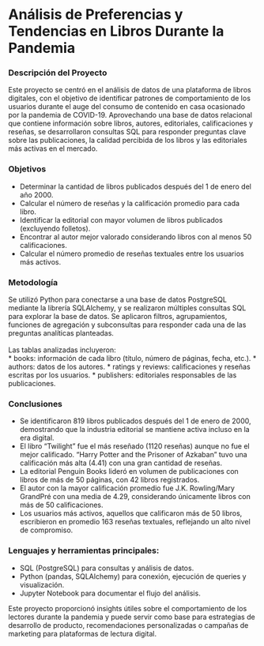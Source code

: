 # Análisis de Preferencias y Tendencias en Libros Durante la Pandemia

### Descripción del Proyecto<br>
Este proyecto se centró en el análisis de datos de una plataforma de libros digitales, con el objetivo de identificar patrones de comportamiento de los usuarios durante el auge del consumo de contenido en casa ocasionado por la pandemia de COVID-19. Aprovechando una base de datos relacional que contiene información sobre libros, autores, editoriales, calificaciones y reseñas, se desarrollaron consultas SQL para responder preguntas clave sobre las publicaciones, la calidad percibida de los libros y las editoriales más activas en el mercado.

### Objetivos<br>
   - Determinar la cantidad de libros publicados después del 1 de enero del año 2000.<br>
   - Calcular el número de reseñas y la calificación promedio para cada libro.<br>
   - Identificar la editorial con mayor volumen de libros publicados (excluyendo folletos).<br>
   - Encontrar al autor mejor valorado considerando libros con al menos 50 calificaciones.<br>
   - Calcular el número promedio de reseñas textuales entre los usuarios más activos.<br>

### Metodología<br>
Se utilizó Python para conectarse a una base de datos PostgreSQL mediante la librería SQLAlchemy, y se realizaron múltiples consultas SQL para explorar la base de datos. Se aplicaron filtros, agrupamientos, funciones de agregación y subconsultas para responder cada una de las preguntas analíticas planteadas.<br>
<br>
Las tablas analizadas incluyeron:<br>
    * books: información de cada libro (título, número de páginas, fecha, etc.).
    * authors: datos de los autores.
    * ratings y reviews: calificaciones y reseñas escritas por los usuarios.
    * publishers: editoriales responsables de las publicaciones.

### Conclusiones<br>
   - Se identificaron 819 libros publicados después del 1 de enero de 2000, demostrando que la industria editorial se mantiene activa incluso en la era digital.<br>
   - El libro “Twilight” fue el más reseñado (1120 reseñas) aunque no fue el mejor calificado. “Harry Potter and the Prisoner of Azkaban” tuvo una calificación más alta (4.41) con una gran cantidad de reseñas.<br>
   - La editorial Penguin Books lideró en volumen de publicaciones con libros de más de 50 páginas, con 42 libros registrados.<br>
   - El autor con la mayor calificación promedio fue J.K. Rowling/Mary GrandPré con una media de 4.29, considerando únicamente libros con más de 50 calificaciones.<br>
   - Los usuarios más activos, aquellos que calificaron más de 50 libros, escribieron en promedio 163 reseñas textuales, reflejando un alto nivel de compromiso.<br>

### Lenguajes y herramientas principales:<br>
   * SQL (PostgreSQL) para consultas y análisis de datos.<br>
   * Python (pandas, SQLAlchemy) para conexión, ejecución de queries y visualización.<br>
   * Jupyter Notebook para documentar el flujo del análisis.<br>

Este proyecto proporcionó insights útiles sobre el comportamiento de los lectores durante la pandemia y puede servir como base para estrategias de desarrollo de producto, recomendaciones personalizadas o campañas de marketing para plataformas de lectura digital.
